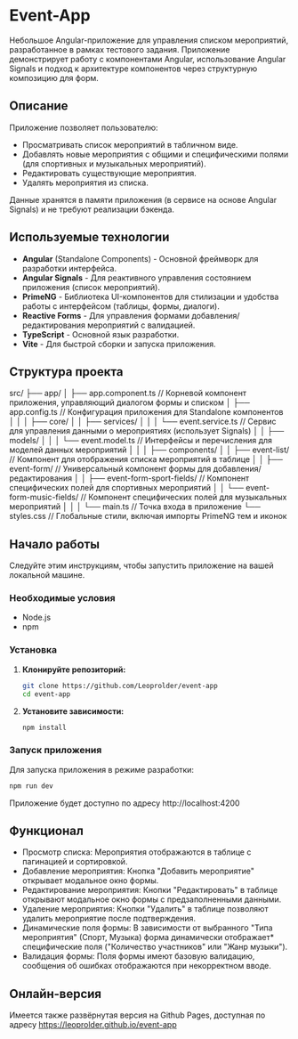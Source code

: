 # Event-App

Небольшое Angular-приложение для управления списком мероприятий, разработанное в рамках тестового задания. Приложение демонстрирует работу с компонентами Angular, использование Angular Signals и подход к архитектуре компонентов через структурную композицию для форм.

## Описание

Приложение позволяет пользователю:
* Просматривать список мероприятий в табличном виде.
* Добавлять новые мероприятия с общими и специфическими полями (для спортивных и музыкальных мероприятий).
* Редактировать существующие мероприятия.
* Удалять мероприятия из списка.

Данные хранятся в памяти приложения (в сервисе на основе Angular Signals) и не требуют реализации бэкенда.

## Используемые технологии

* **Angular** (Standalone Components) - Основной фреймворк для разработки интерфейса.
* **Angular Signals** - Для реактивного управления состоянием приложения (список мероприятий).
* **PrimeNG** - Библиотека UI-компонентов для стилизации и удобства работы с интерфейсом (таблицы, формы, диалоги).
* **Reactive Forms** - Для управления формами добавления/редактирования мероприятий с валидацией.
* **TypeScript** - Основной язык разработки.
* **Vite** - Для быстрой сборки и запуска приложения.

## Структура проекта
src/
├── app/
│   ├── app.component.ts           // Корневой компонент приложения, управляющий диалогом формы и списком
│   ├── app.config.ts              // Конфигурация приложения для Standalone компонентов
│   │
│   ├── core/
│   │   ├── services/
│   │   │   └── event.service.ts   // Сервис для управления данными о мероприятиях (использует Signals)
│   │   ├── models/
│   │   │   └── event.model.ts     // Интерфейсы и перечисления для моделей данных мероприятий
│   │
│   ├── components/
│   │   ├── event-list/            // Компонент для отображения списка мероприятий в таблице
│   │   ├── event-form/            // Универсальный компонент формы для добавления/редактирования
│   │   ├── event-form-sport-fields/ // Компонент специфических полей для спортивных мероприятий
│   │   └── event-form-music-fields/ // Компонент специфических полей для музыкальных мероприятий
│   │
│   └── main.ts                      // Точка входа в приложение
└── styles.css                     // Глобальные стили, включая импорты PrimeNG тем и иконок

## Начало работы

Следуйте этим инструкциям, чтобы запустить приложение на вашей локальной машине.

### Необходимые условия

* Node.js
* npm

### Установка

1.  **Клонируйте репозиторий:**
    ```bash
    git clone https://github.com/Leoprolder/event-app
    cd event-app
    ```

2.  **Установите зависимости:**
    ```bash
    npm install
    ```

### Запуск приложения

Для запуска приложения в режиме разработки:

```bash
npm run dev
```

Приложение будет доступно по адресу http://localhost:4200

## Функционал

* Просмотр списка: Мероприятия отображаются в таблице с пагинацией и сортировкой.
* Добавление мероприятия: Кнопка "Добавить мероприятие" открывает модальное окно формы.
* Редактирование мероприятия: Кнопки "Редактировать" в таблице открывают модальное окно формы с предзаполненными данными.
* Удаление мероприятия: Кнопки "Удалить" в таблице позволяют удалить мероприятие после подтверждения.
* Динамические поля формы: В зависимости от выбранного "Типа мероприятия" (Спорт, Музыка) форма динамически отображает* специфические поля ("Количество участников" или "Жанр музыки").
* Валидация формы: Поля формы имеют базовую валидацию, сообщения об ошибках отображаются при некорректном вводе.

## Онлайн-версия
Имеется также развёрнутая версия на Github Pages, доступная по адресу https://leoprolder.github.io/event-app
